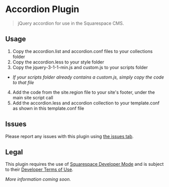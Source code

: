 Accordion Plugin
===============

>jQuery accordion for use in the Squarespace CMS.  

## Usage

1. Copy the accordion.list and accordion.conf files to your collections folder  
2. Copy the accordion.less to your style folder  
3. Copy the jquery-3-1-1-min.js and custom.js to your scripts folder  
  * _If your scripts folder already contains a custom.js, simply copy the code to that file_  
4. Add the code from the site.region file to your site's footer, under the main site script call  
5. Add the accordion.less and accordion collection to your template.conf as shown in this template.conf file  

## Issues

Please report any issues with this plugin using [the issues tab](https://github.com/NowStreamingServices/Sqs-Accordion/issues).  

## Legal

This plugin requires the use of [Squarespace Developer Mode](https://developers.squarespace.com/quick-start/) and is subject to their [Developer Terms of Use](https://developers.squarespace.com/developer-terms-of-use).  

_More information coming soon._

